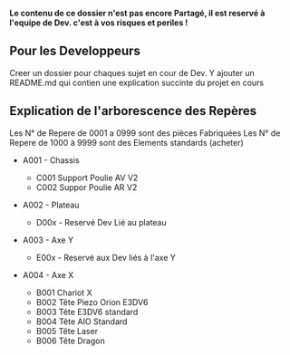 __Le contenu de ce dossier n'est pas encore Partagé, il est reservé à l'equipe de Dev. c'est à vos risques et periles !__

## Pour les Developpeurs
Creer un dossier pour chaques sujet en cour de Dev.
Y ajouter un README.md qui contien une explication succinte du projet en cours

## Explication de l'arborescence des Repères
Les N° de Repere de 0001 a 0999 sont des pièces Fabriquées
Les N° de Repere de 1000 à 9999 sont des Elements standards (acheter)

* A001 - Chassis
  * C001 Support Poulie AV V2
  * C002 Suppor Poulie AR V2
  

* A002 - Plateau
  * D00x - Reservé Dev Lié au plateau

* A003 - Axe Y
  * E00x - Reservé aux Dev liés à l'axe Y

* A004 - Axe X
  * B001 Chariot X
  * B002 Tête Piezo Orion E3DV6
  * B003 Tête E3DV6 standard
  * B004 Tête AIO Standard
  * B005 Tête Laser
  * B006 Tête Dragon
 

